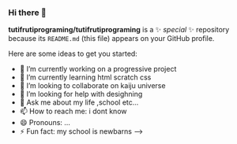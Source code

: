 ### Hi there 👋


**tutifrutiprograming/tutifrutiprograming** is a ✨ _special_ ✨ repository because its `README.md` (this file) appears on your GitHub profile.

Here are some ideas to get you started:

- 🔭 I’m currently working on a progressive project
- 🌱 I’m currently learning html scratch css
- 👯 I’m looking to collaborate on kaiju universe
- 🤔 I’m looking for help with desighning
- 💬 Ask me about my life ,school etc...
- 📫 How to reach me: i dont know
- 😄 Pronouns: ...
- ⚡ Fun fact: my school is newbarns
-->
